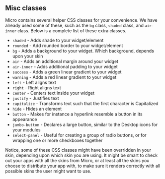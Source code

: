 ## Misc classes

Micro contains several helper CSS classes for your convenience. We have already used some of these, 
such as the `bg` class, `shaded` class, and `air-inner` class. Below is a complete list of these 
extra classes.

* `shaded` - Adds shade to your widget/element
* `rounded` - Add rounded border to your widget/element
* `bg` - Adds a background to your widget. Which background, depends upon your skin
* `air` - Adds an additional margin around your widget
* `air-inner` - Adds additional padding to your widget
* `success` - Adds a green linear gradient to your widget
* `warning` - Adds a red linear gradient to your widget
* `left` - Left aligns text
* `right` - Right aligns text
* `center` - Centers text inside your widget
* `justify` - Justifies text
* `capitalize` - Transforms text such that the first character is Capitalized
* `hide` - Hides an element
* `button` - Makes for instance a hyperlink resemble a button in its appearance
* `jumbo-button` - Declares a large button, similar to the Desktop icons for your modules
* `select-panel` - Useful for creating a group of radio buttons, or for wrapping one or more checkboxes together

Notice, some of these CSS classes might have been overridden in your skin, depending upon which skin you are using.
It might be smart to check out your apps with all the skins from Micro, or at least all the skins you choose to
distribute your app with, to make sure it renders correctly with all possible skins the user might want to use.
